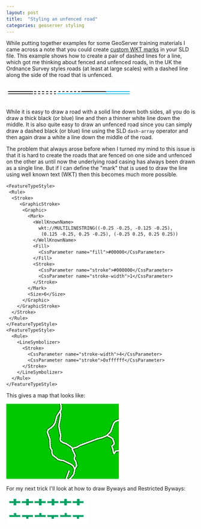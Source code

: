 ```yaml
---
layout: post
title:  "Styling an unfenced road"
categories: geoserver styling 
---
```



While putting together examples for some GeoServer training materials I came
across a note that you could create [custom WKT
marks](http://docs.geoserver.org/latest/en/user/styling/sld-extensions/pointsymbols.html#custom-wkt-shapes)
in your SLD file. This example shows how to create a pair of dashed lines for a
line, which got me thinking about fenced and unfenced roads, in the UK the
Ordnance Survey styles roads (at least at large scales) with a dashed line along
the side of the road that is unfenced. 

![Fenced and Unfenced Roads](/images/fenced.png)

While it is easy to draw a road with a solid line down both sides, all you do is
draw a thick black (or blue) line and then a thinner white line down the middle.
It is also quite easy to draw an unfenced road since you can simply draw a
dashed black (or blue) line using the SLD `dash-array` operator and then again
draw a white a line down the middle of the road. 

The problem that always arose before when I turned my mind to this issue is that
it is hard to create the roads that are fenced on one side and unfenced on the
other as until now the underlying road casing has always been drawn as a single
line. But if I can define the "mark" that is used to draw the line using well
known text (WKT) then this becomes much more possible. 

    <FeatureTypeStyle>
     <Rule>
      <Stroke>
         <GraphicStroke>
          <Graphic>
            <Mark>
              <WellKnownName>
                wkt://MULTILINESTRING((-0.25 -0.25, -0.125 -0.25),
                 (0.125 -0.25, 0.25 -0.25), (-0.25 0.25, 0.25 0.25))
              </WellKnownName>
              <Fill>
                <CssParameter name="fill">#00000</CssParameter>
              </Fill>
              <Stroke>
                <CssParameter name="stroke">#000000</CssParameter>
                <CssParameter name="stroke-width">1</CssParameter>
              </Stroke>
            </Mark>
            <Size>6</Size>
          </Graphic>
        </GraphicStroke>
      </Stroke>
     </Rule>
    </FeatureTypeStyle>
    <FeatureTypeStyle>
      <Rule>
        <LineSymbolizer>
          <Stroke>
            <CssParameter name="stroke-width">4</CssParameter>
            <CssParameter name="stroke">0xffffff</CssParameter>
          </Stroke>
        </LineSymbolizer>
      </Rule>
    </FeatureTypeStyle>

This gives a map that looks like:

![](/images/casedroad.png)

For my next trick I'll look at how to draw Byways and Restricted Byways:

![](/images/byeway.png)
